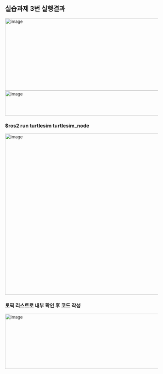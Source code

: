 ## 실습과제 3번 실행결과

<img width="1204" height="238" alt="image" src="https://github.com/user-attachments/assets/c705b0d4-a40e-4d7e-9764-7cfe25517108" />
<img width="1191" height="82" alt="image" src="https://github.com/user-attachments/assets/f078aedb-7949-4970-8ac1-e5c70c9844d2" />

### $ros2 run turtlesim turtlesim_node
<img width="506" height="529" alt="image" src="https://github.com/user-attachments/assets/7290db04-07bc-4094-b179-2c91f3ee7dab" />

### 토픽 리스트로 내부 확인 후 코드 작성
<img width="826" height="181" alt="image" src="https://github.com/user-attachments/assets/ef9392c9-fe45-4aa9-b241-f92dd678b162" />
